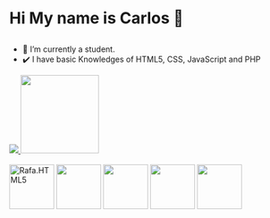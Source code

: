 # Hi My name is Carlos 👋
##
- 🔭 I’m currently a student.
- ✔️ I have basic Knowledges of HTML5, CSS, JavaScript and PHP
<div align="left">
  <a href="https://github.com/Csc32">
  <img  heigth="150em"src="https://github-readme-stats.vercel.app/api?username=Csc32&show_icons=true&theme=aura&include_all_commits"/>
   <img height="140em" src="https://github-readme-stats.vercel.app/api/top-langs/?username=Csc32&layout=compact&lang_counts=10&theme=aura"/>
    </a>
</div>
<div style="display: inline_block"> <br/>
<img height="80px" align="center" src="https://cdn.jsdelivr.net/gh/devicons/devicon/icons/html5/html5-original.svg" alt="Rafa.HTML5"/>
<img height="80px" align="center"src="https://cdn.jsdelivr.net/gh/devicons/devicon/icons/css3/css3-original.svg" />
 <img height="80px" align="center" src="https://cdn.jsdelivr.net/gh/devicons/devicon/icons/github/github-original.svg">
 <img  height="80px" align="center" src="https://cdn.jsdelivr.net/gh/devicons/devicon/icons/php/php-original.svg" />
 <img height="80px" align="center" src="https://cdn.jsdelivr.net/gh/devicons/devicon/icons/javascript/javascript-plain.svg" />         
</div> 


